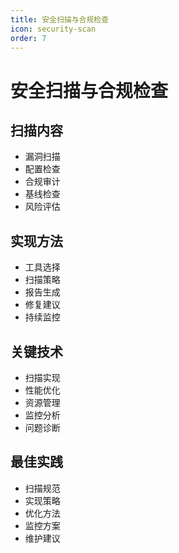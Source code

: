 ```yaml
---
title: 安全扫描与合规检查
icon: security-scan
order: 7
---
```


# 安全扫描与合规检查

## 扫描内容
- 漏洞扫描
- 配置检查
- 合规审计
- 基线检查
- 风险评估

## 实现方法
- 工具选择
- 扫描策略
- 报告生成
- 修复建议
- 持续监控

## 关键技术
- 扫描实现
- 性能优化
- 资源管理
- 监控分析
- 问题诊断

## 最佳实践
- 扫描规范
- 实现策略
- 优化方法
- 监控方案
- 维护建议
